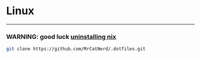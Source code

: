 # Linux

---

### WARNING: good luck [uninstalling nix](https://nixos.org/manual/nix/stable/installation/uninstall)

```sh
git clone https://github.com/MrCatNerd/.dotfiles.git
```

